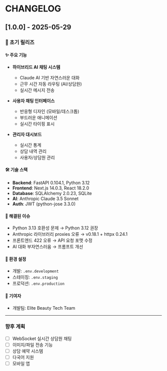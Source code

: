 # CHANGELOG

## [1.0.0] - 2025-05-29

### 🎉 초기 릴리즈

#### ✨ 주요 기능
- **하이브리드 AI 채팅 시스템**
  - Claude AI 기반 자연스러운 대화
  - 근무 시간 자동 라우팅 (AI/상담원)
  - 실시간 메시지 전송

- **사용자 채팅 인터페이스**
  - 반응형 디자인 (모바일/데스크톱)
  - 부드러운 애니메이션
  - 실시간 타이핑 표시

- **관리자 대시보드**
  - 실시간 통계
  - 상담 내역 관리
  - 사용자/상담원 관리

#### 🛠️ 기술 스택
- **Backend**: FastAPI 0.104.1, Python 3.12
- **Frontend**: Next.js 14.0.3, React 18.2.0
- **Database**: SQLAlchemy 2.0.23, SQLite
- **AI**: Anthropic Claude 3.5 Sonnet
- **Auth**: JWT (python-jose 3.3.0)

#### 🐛 해결된 이슈
- Python 3.13 호환성 문제 → Python 3.12 권장
- Anthropic 라이브러리 proxies 오류 → v0.18.1 + httpx 0.24.1
- 프론트엔드 422 오류 → API 요청 포맷 수정
- AI 대화 부자연스러움 → 프롬프트 개선

#### 📝 환경 설정
- 개발: `.env.development`
- 스테이징: `.env.staging`  
- 프로덕션: `.env.production`

#### 👥 기여자
- 개발팀: Elite Beauty Tech Team

---

### 향후 계획
- [ ] WebSocket 실시간 상담원 채팅
- [ ] 이미지/파일 전송 기능
- [ ] 상담 예약 시스템
- [ ] 다국어 지원
- [ ] 모바일 앱

